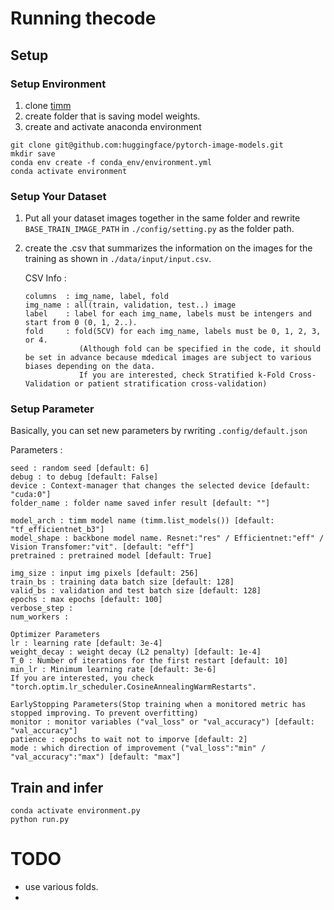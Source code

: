 # Running thecode
## Setup
### Setup Environment
1. clone [timm](https://github.com/huggingface/pytorch-image-models#getting-started-documentation)
2. create folder that is saving model weights.
3. create and activate anaconda environment
```
git clone git@github.com:huggingface/pytorch-image-models.git
mkdir save
conda env create -f conda_env/environment.yml
conda activate environment
```

### Setup Your Dataset
1. Put all your dataset images together in the same folder and rewrite `BASE_TRAIN_IMAGE_PATH` in `./config/setting.py` as the folder path.
2. create the .csv that summarizes the information on the images for the training as shown in `./data/input/input.csv`.

   CSV Info :
   ```
   columns  : img_name, label, fold
   img_name : all(train, validation, test..) image
   label    : label for each img_name, labels must be intengers and start from 0 (0, 1, 2..).
   fold     : fold(5CV) for each img_name, labels must be 0, 1, 2, 3, or 4.
               (Although fold can be specified in the code, it should be set in advance because mdedical images are subject to various biases depending on the data.
               If you are interested, check Stratified k-Fold Cross-Validation or patient stratification cross-validation)
   ```

### Setup Parameter
Basically, you can set new parameters by rwriting `.config/default.json`

Parameters :
```
seed : random seed [default: 6]
debug : to debug [default: False]
device : Context-manager that changes the selected device [default: "cuda:0"]
folder_name : folder name saved infer result [default: ""]

model_arch : timm model name (timm.list_models()) [default: "tf_efficientnet_b3"]
model_shape : backbone model name. Resnet:"res" / Efficientnet:"eff" / Vision Transfomer:"vit". [default: "eff"]
pretrained : pretrained model [default: True]

img_size : input img pixels [default: 256]
train_bs : training data batch size [default: 128]
valid_bs : validation and test batch size [default: 128]
epochs : max epochs [default: 100]
verbose_step :
num_workers : 

Optimizer Parameters
lr : learning rate [default: 3e-4]
weight_decay : weight decay (L2 penalty) [default: 1e-4]
T_0 : Number of iterations for the first restart [default: 10]
min_lr : Minimum learning rate [default: 3e-6]
If you are interested, you check "torch.optim.lr_scheduler.CosineAnnealingWarmRestarts".

EarlyStopping Parameters(Stop training when a monitored metric has stopped improving. To prevent overfitting)
monitor : monitor variables ("val_loss" or "val_accuracy") [default: "val_accuracy"]
patience : epochs to wait not to imporve [default: 2]
mode : which direction of improvement ("val_loss":"min" / "val_accuracy":"max") [default: "max"]
```

## Train and infer
```
conda activate environment.py
python run.py
```


# TODO
- use various folds.
- 
